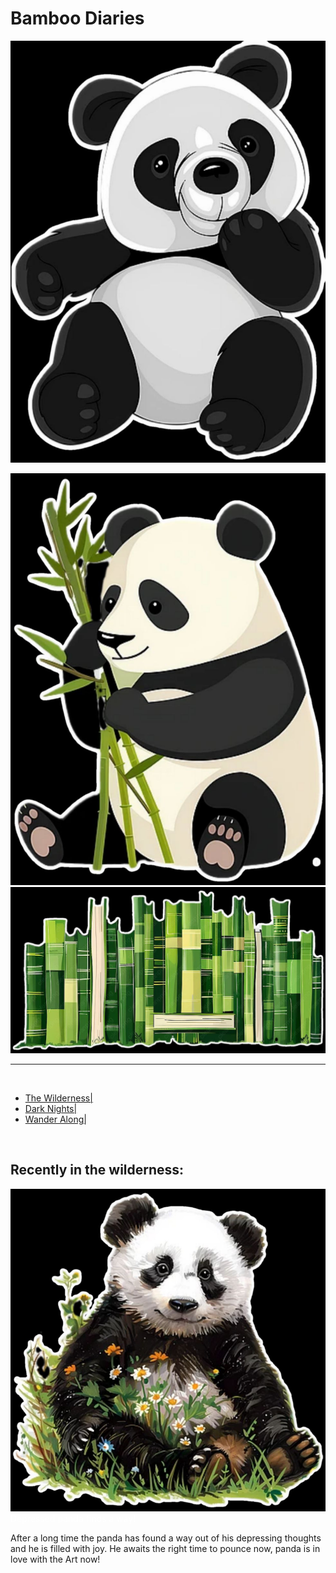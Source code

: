<head>
<meta charset="utf-8">
 <meta name="viewport" content="width=device-width, initial-scale=1.0">
<link href="https://fonts.googleapis.com/css2?family=Amatic+SC:wght@400;700&family=Lora:wght@400;700&display=swap" rel="stylesheet">

<link rel="stylesheet" type="text/css" href="main.css" />
<title>
Bamboo Diaries
</title>
</head>
<body>
<h1>Bamboo Diaries</h1>
<img src="panda3.jpg" class="pandaimgl">

<p> </p>

<img src="panda0.jpg" alt="panda image" class="pandaimgr">


<img src="diary.jpg" alt="panda image" class="bambooimgm">

<hr>
<br>
<div id=menu>
<ul>

<li>
<a href="#">The Wilderness|</a> </li>

<li><a href="#">Dark Nights|</a> </li>

<li> <a href="#">Wander Along|</a> </li>
</ul>
</div>
<br>

<h2 style="text-align:left;"> Recently in the wilderness: </h1>

<div class="postblock">
<p style="text-align:left; color:white"> <img src="panda16.jpg" alt="panda img" class="post">
Depressed panda finds a way! </p>
<p> After a long time the panda has found a way out of his depressing thoughts and he is filled with joy. He awaits the right time to pounce now, panda is in love with the Art now!</p>
</div>

</body>
